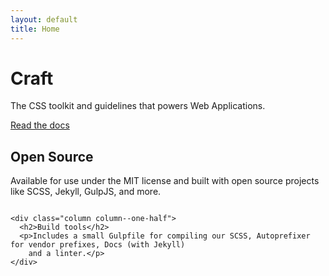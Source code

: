 ```yaml
---
layout: default
title: Home
---
```


<div class="jumbotron push-bottom--huge bg-color--blue-light color--white">
  <h1>Craft</h1>

  <p class="lead push-bottom color--white">The CSS toolkit and guidelines that powers Web Applications.</p>

  <a href="{{ site.baseurl }}/getting-started" class="button button-outline button-white">
    Read the docs
  </a>
</div>

<div class="container about-that push-bottom">
  <div class="grid">
    <div class="column column--one-half">
      <h2>Open Source</h2>
      <p>Available for use under the MIT license and built with open source projects like SCSS, Jekyll, GulpJS, and more.</p>
    </div>
    
    <div class="column column--one-half">
      <h2>Build tools</h2>
      <p>Includes a small Gulpfile for compiling our SCSS, Autoprefixer for vendor prefixes, Docs (with Jekyll) 
        and a linter.</p>
    </div>
  </div>
</div>
